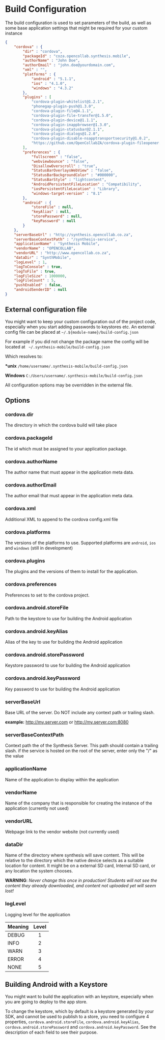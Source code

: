 # Build Configuration
The build configuration is used to set parameters of the build, as well as some base application settings that might be required for your custom instance

```json
{
	"cordova" : {
		"dir" : "cordova",
		"packageId" : "coza.opencollab.synthesis.mobile",
		"authorName" : "John Doe",
		"authorEmail" : "john.doe@yourdomain.com",
		"xml" : "",
		"platforms" : {
			"android" : "5.1.1",
			"ios" : "4.1.0",
			"windows" : "4.3.2"
		},
		"plugins" : [
			"cordova-plugin-whitelist@1.2.1",
			"phonegap-plugin-push@1.3.0",
			"cordova-plugin-file@4.1.1",
			"cordova-plugin-file-transfer@1.5.0",
			"cordova-plugin-device@1.1.1",
			"cordova-plugin-inappbrowser@1.3.0",
			"cordova-plugin-statusbar@2.1.1",
			"cordova-plugin-dialogs@1.2.0",
			"cordova-plugin-disable-nsapptransportsecurity@1.0.2",
			"https://github.com/OpenCollabZA/cordova-plugin-fileopener.git"
		],
		"preferences" : {
			"fullscreen" : "false",
			"webviewbounce" : "false",
			"DisallowOverscroll" : "true",
			"StatusBarOverlaysWebView" : "false",
			"StatusBarBackgroundColor" : "#000000",
			"StatusBarStyle" : "lightcontent",
			"AndroidPersistentFileLocation" : "Compatibility",
			"iosPersistentFileLocation" : "Library",
			"windows-target-version" : "8.1"
		},
		"android" : {
			"storeFile" : null,
			"keyAlias" : null,
			"storePassword" : null,
			"keyPassword" : null
		}
	},
	"serverBaseUrl" : "http://synthesis.opencollab.co.za",
	"serverBaseContextPath" : "/synthesis-service",
	"applicationName" : "Synthesis Mobile",
	"vendorName" : "OPENCOLLAB",
	"vendorURL" : "http://www.opencollab.co.za",
	"dataDir" : "SynthMobile",
	"logLevel" : 1,
	"logToConsole" : true,
	"logToFile" : true,
	"logFileSize" : 1000000,
	"logFileCount" : 5,
	"pushEnabled" : false,
	"androidSenderID" : null
}
```

## External configuration file
You might want to keep your custom configuration out of the project code, especially when you start adding passwords to keystores etc.
An external config file can be placed at `~/.${module-name}/build-config.json`

For example if you did not change the package name the config will be located at
` ~/.synthesis-mobile/build-config.json`

Which resolves to:

**\*unix** `/home/username/.synthesis-mobile/build-config.json`

**Windows** `C:/Users/username/.synthesis-mobile/build-config.json`

All configuration options may be overridden in the external file.

## Options

### cordova.dir
The directory in which the cordova build will take place

### cordova.packageId
The id which must be assigned to your application package.

### cordova.authorName
The author name that must appear in the application meta data.

### cordova.authorEmail
The author email that must appear in the application meta data.

### cordova.xml
Additional XML to append to the cordova config.xml file

### cordova.platforms
The versions of the platforms to use. Supported platforms are `android`, `ios` and `windows` (still in development)

### cordova.plugins
The plugins and the versions of them to install for the application.

### cordova.preferences
Preferences to set to the cordova project.

### cordova.android.storeFile
Path to the keystore to use for building the Android application

### cordova.android.keyAlias
Alias of the key to use for building the Android application

### cordova.android.storePassword
Keystore password to use for building the Android application

### cordova.android.keyPassword
Key password to use for building the Android application

### serverBaseUrl
Base URL of the server.
Do NOT include any context path or trailing slash.

**example:** http://my.server.com or http://my.server.com:8080

### serverBaseContextPath
Context path the of the Synthesis Server.
This path should contain a trailing slash. if the service is hosted on the root of the server, enter only the "/" as the value

### applicationName
Name of the application to display within the application

### vendorName
Name of the company that is responsible for creating the instance of the application (currently not used)

### vendorURL
Webpage link to the vendor website (not currently used)

### dataDir
Name of the directory where synthesis will save content.
This will be relative to the directory which the native device  selects as a suitable location for content. It might be on a external
SD card, Internal SD card, or any location the system chooses.

**WARNING**: *Never change this once in production! Students will not  see
the content they already downloaded, and content not uploaded yet will seem lost!*

### logLevel
Logging level for the application

| Meaning  | Level  |
| -------- | :----: |
| DEBUG    |    1   |
| INFO     |    2   |
| WARN     |    3   |
| ERROR    |    4   |
| NONE     |    5   |

## Building Android with a Keystore
You might want to build the application with an keystore, especially when you are going to deploy to the app store.

To change the keystore, which by default is a keystore generated by your SDK, and cannot be used to publish to a store, you need to configure 4 properties, `cordova.android.storeFile`, `cordova.android.keyAlias`, `cordova.android.storePassword` and `cordova.android.keyPassword`. See the description of each field to see their purpose.
